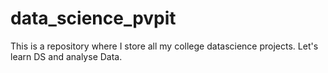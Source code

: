 # data_science_pvpit

This is a repository where I store all my college datascience projects. Let's learn DS and analyse Data.
